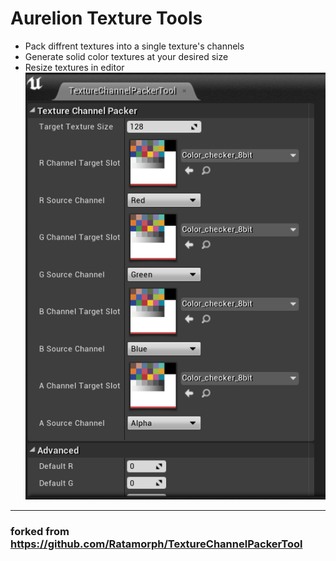 # Aurelion Texture Tools

- Pack diffrent textures into a single texture's channels 
- Generate solid color textures at your desired size
- Resize textures in editor         
  ![Image](.github/Capture.png)












---
### forked from https://github.com/Ratamorph/TextureChannelPackerTool